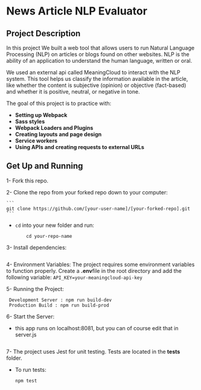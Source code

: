 # News Article NLP Evaluator

## Project Description
In this project We built a web tool that allows users to run Natural Language Processing (NLP) on articles or blogs found on other websites. NLP is the ability of an application to understand the human language, written or oral.

We used an external api called MeaningCloud to interact with the NLP system. This tool helps us classify the information available in the article, like whether the content is subjective (opinion) or objective (fact-based) and whether it is positive, neutral, or negative in tone.

The goal of this project is to practice with:

- **Setting up Webpack**
- **Sass styles**
- **Webpack Loaders and Plugins**
- **Creating layouts and page design**
- **Service workers**
- **Using APIs and creating requests to external URLs**


## Get Up and Running

1- Fork this repo.

2- Clone the repo from your forked repo down to your computer:

    ```
    git clone https://github.com/[your-user-name]/[your-forked-repo].git
    ```

- `cd` into your new folder and run:
    ```
        cd your-repo-name
    ```
3- Install dependencies:
   ```npm install
   ```

4- Environment Variables:
    The project requires some environment variables to function properly. Create a **.env**file in the root directory and add the following variable:
    ```
    API_KEY=your-meaningcloud-api-key
    ```

5- Running the Project:
   ```
    Development Server : npm run build-dev
    Production Build : npm run build-prod
   ```

6- Start the Server:
- this app runs on localhost:8081, but you can of course edit that in server.js
    ```npm start
    ```

7- The project uses Jest for unit testing. Tests are located in the __tests__ folder.
  - To run tests:
    ```
    npm test
